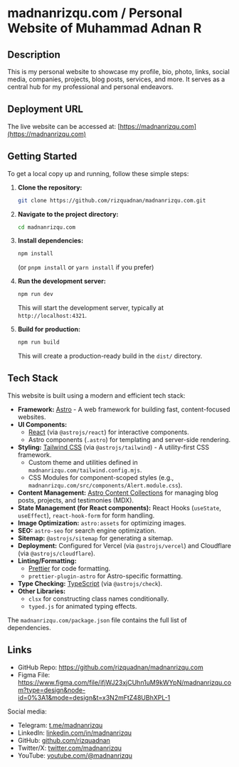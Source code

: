 # madnanrizqu.com / Personal Website of Muhammad Adnan R

## Description

This is my personal website to showcase my profile, bio, photo, links, social media, companies, projects, blog posts, services, and more. It serves as a central hub for my professional and personal endeavors.

## Deployment URL

The live website can be accessed at: [https://madnanrizqu.com](https://madnanrizqu.com)

## Getting Started

To get a local copy up and running, follow these simple steps:

1.  **Clone the repository:**
    ```sh
    git clone https://github.com/rizquadnan/madnanrizqu.com.git
    ```
2.  **Navigate to the project directory:**
    ```sh
    cd madnanrizqu.com
    ```
3.  **Install dependencies:**
    ```sh
    npm install
    ```
    (or `pnpm install` or `yarn install` if you prefer)

4.  **Run the development server:**
    ```sh
    npm run dev
    ```
    This will start the development server, typically at `http://localhost:4321`.

5.  **Build for production:**
    ```sh
    npm run build
    ```
    This will create a production-ready build in the `dist/` directory.

## Tech Stack

This website is built using a modern and efficient tech stack:

*   **Framework:** [Astro](https://astro.build/) - A web framework for building fast, content-focused websites.
*   **UI Components:**
    *   [React](https://react.dev/) (via `@astrojs/react`) for interactive components.
    *   Astro components (`.astro`) for templating and server-side rendering.
*   **Styling:** [Tailwind CSS](https://tailwindcss.com/) (via `@astrojs/tailwind`) - A utility-first CSS framework.
    *   Custom theme and utilities defined in `madnanrizqu.com/tailwind.config.mjs`.
    *   CSS Modules for component-scoped styles (e.g., `madnanrizqu.com/src/components/Alert.module.css`).
*   **Content Management:** [Astro Content Collections](https://docs.astro.build/en/guides/content-collections/) for managing blog posts, projects, and testimonies (MDX).
*   **State Management (for React components):** React Hooks (`useState`, `useEffect`), `react-hook-form` for form handling.
*   **Image Optimization:** `astro:assets` for optimizing images.
*   **SEO:** `astro-seo` for search engine optimization.
*   **Sitemap:** `@astrojs/sitemap` for generating a sitemap.
*   **Deployment:** Configured for Vercel (via `@astrojs/vercel`) and Cloudflare (via `@astrojs/cloudflare`).
*   **Linting/Formatting:**
    *   [Prettier](https://prettier.io/) for code formatting.
    *   `prettier-plugin-astro` for Astro-specific formatting.
*   **Type Checking:** [TypeScript](https://www.typescriptlang.org/) (via `@astrojs/check`).
*   **Other Libraries:**
    *   `clsx` for constructing class names conditionally.
    *   `typed.js` for animated typing effects.

The `madnanrizqu.com/package.json` file contains the full list of dependencies.

## Links

- GitHub Repo: <https://github.com/rizquadnan/madnanrizqu.com>
- Figma File: <https://www.figma.com/file/ifjWJ23xjCUhn1uM9kWYpN/madnanrizqu.com?type=design&node-id=0%3A1&mode=design&t=x3N2mFtZ48UBhXPL-1>

Social media:

- Telegram: [t.me/madnanrizqu](https://t.me/madnanrizqu)
- LinkedIn: [linkedin.com/in/madnanrizqu](https://linkedin.com/in/madnanrizqu)
- GitHub: [github.com/rizquadnan](https://github.com/rizquadnan)
- Twitter/X: [twitter.com/madnanrizqu](https://twitter.com/madnanrizqu)
- YouTube: [youtube.com/@madnanrizqu](https://youtube.com/@madnanrizqu)
